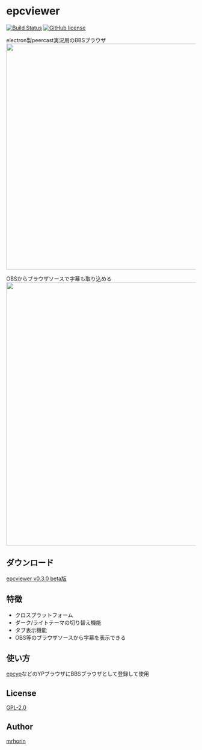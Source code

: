 # epcviewer
[![Build Status](https://travis-ci.org/mrhorin/2ch-parser.svg?branch=master)](https://travis-ci.org/mrhorin/epcviewer)
[![GitHub license](https://img.shields.io/badge/license-GPLv2-blue.svg)](https://raw.githubusercontent.com/mrhorin/epcviewer/master/LICENSE)

electron製peercast実況用のBBSブラウザ
<img src="https://user-images.githubusercontent.com/6502717/60570760-2f4d2a00-9dad-11e9-8327-a89ee81f7379.png" width="600px" height="atuo" />

OBSからブラウザソースで字幕も取り込める
<img src="https://user-images.githubusercontent.com/6502717/60570758-2eb49380-9dad-11e9-944b-4b1558799f2c.png" width="700px" height="atuo" />

## ダウンロード
[epcviewer v0.3.0 beta版](https://github.com/mrhorin/epcviewer/releases/tag/v0.3.0beta)

## 特徴
- クロスプラットフォーム
- ダーク/ライトテーマの切り替え機能
- タブ表示機能
- OBS等のブラウザソースから字幕を表示できる

## 使い方
[epcyp](https://github.com/mrhorin/epcyp)などのYPブラウザにBBSブラウザとして登録して使用

## License
[GPL-2.0](https://opensource.org/licenses/GPL-2.0)

## Author
[mrhorin](https://github.com/mrhorin)
